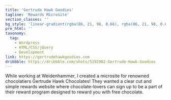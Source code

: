 ```yaml
---
title: 'Gertrude Hawk Goodies'
tagline: 'Rewards Microsite'
section_classes: ''
bg_style: 'linear-gradient(rgba(86, 21, 98, 0.66), rgba(86, 21, 98, 0.66)), url(/user/themes/sathyaram/images/web/gertrudehawkchocolate.jpg)'
pre_html: ''
taxonomy:
  tag:
    - Wordpress
    - HTML/CSS/jQuery
    - Development
link: https://gertrudehawkgoodies.com
dribbble: https://dribbble.com/shots/5192982-Gertrude-Hawk-Goodies
---
```

While working at Weidenhammer, I created a microsite for renowned chocolatiers Gertrude Hawk Chocolates! They wanted a clear cut and simple rewards website where chocolate-lovers can sign up to be a part of their reward program designed to reward you with free chocolate.
